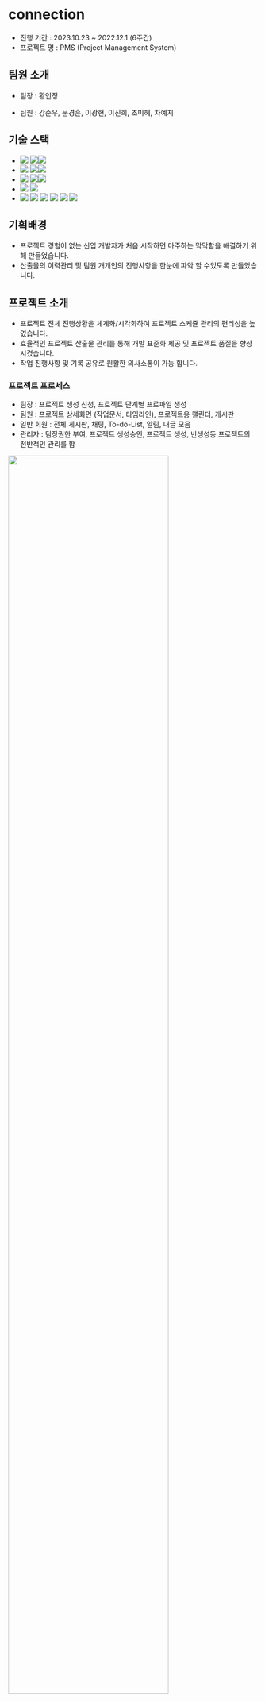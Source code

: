 # connection

- 진행 기간 : 2023.10.23 ~ 2022.12.1 (6주간) <br/>
- 프로젝트 명 : PMS (Project Management System)

## 팀원 소개
 - 팀장 : 황인정 <p>
 - 팀원 : 강준우, 문경훈, 이광현, 이진희, 조미혜, 차예지 <br>

## 기술 스택
- <img src="https://img.shields.io/badge/Framework-%23121011?style=for-the-badge"> <img src="https://img.shields.io/badge/springboot-6DB33F?style=for-the-badge&logo=springboot&logoColor=white"><img src="https://img.shields.io/badge/3.2.0-515151?style=for-the-badge">
- <img src="https://img.shields.io/badge/Build-%23121011?style=for-the-badge"> <img src="https://img.shields.io/badge/Gradle-02303A?style=for-the-badge&logo=Gradle&logoColor=white"><img src="https://img.shields.io/badge/8.5-515151?style=for-the-badge">
- <img src="https://img.shields.io/badge/Language-%23121011?style=for-the-badge"> <img src="https://img.shields.io/badge/java-%23ED8B00?style=for-the-badge&logo=openjdk&logoColor=white"><img src="https://img.shields.io/badge/11-515151?style=for-the-badge">
- <img src="https://img.shields.io/badge/DATABASE-%23121011?style=for-the-badge">  <img src="https://img.shields.io/badge/Oracle-F80000?style=for-the-badge&logo=oracle&logoColor=white">
- <img src="https://img.shields.io/badge/front-%23121011?style=for-the-badge"> <img src="https://img.shields.io/badge/html5-%23E34F26.svg?style=for-the-badge&logo=html5&logoColor=white"> <img src="https://img.shields.io/badge/css-%231572B6.svg?style=for-the-badge&logo=css3&logoColor=white"> <img src="https://img.shields.io/badge/javascript-%23323330.svg?style=for-the-badge&logo=javascript&logoColor=%23F7DF1E"> <img src="https://img.shields.io/badge/jquery-%230769AD.svg?style=for-the-badge&logo=jquery&logoColor=white"> <img src="https://img.shields.io/badge/bootstrap-%238511FA.svg?style=for-the-badge&logo=bootstrap&logoColor=white"><br>

## 기획배경
 - 프로젝트 경험이 없는 신입 개발자가 처음 시작하면 마주하는 막막함을 해결하기 위해 만들었습니다.
 - 산출물의 이력관리 및 팀원 개개인의 진행사항을 한눈에 파악 할 수있도록 만들었습니다. <br>

## 프로젝트 소개
 - 프로젝트 전체 진행상황을 체계화/시각화하여 프로젝트 스케쥴 관리의 편리성을 높였습니다.
 - 효율적인 프로젝트 산출물 관리를 통해 개발 표준화 제공 및 프로젝트 품질을 향상 시켰습니다.
 - 작업 진행사항 및 기록 공유로 원활한 의사소통이 가능 합니다.<p>
 
### 프로젝트 프로세스
 - 팀장 : 프로젝트 생성 신청, 프로젝트 단계별 프로파일 생성
 - 팀원 : 프로젝트 상세화면 (작업문서, 타임라인), 프로젝트용 캘린더, 게시판
 - 일반 회원 : 전체 게시판, 채팅, To-do-List, 알림, 내글 모음
 - 관리자 : 팀장권한 부여, 프로젝트 생성승인, 프로젝트 생성, 반생성등 프로젝트의 전반적인 관리를 함<p>
<img src="png/process.png" width="80%">

### 주요 기능
 - 프로젝트 : 프로젝트 생성, 프로젝트 단계별 프로파일, 차트, 타임라인, 회의록
 - 공지사항 : 전체, 이벤트, 자유, Q&A
 - 알림, 채팅, 통합검색<p>
 <img src="png/intro.png" width="80%"> 
 <br>
 
## 나의 구현 기능

 ### 프로젝트 생성<p>
  - 프로젝트 팀장의 반 학생들을 목록화하여 선택할 수 있습니다.
  <img src="png/proejct_create.png" width="80%">
  <img src="png/create_page.png" width="80%"> 
  
 ### 프로젝트 단계 프로파일<p>
  <img src="png/step_proecess.png" width="80%">
  <img src="png/step_proecess_2.png" width="80%">
  <img src="png/update.png" width="80%"> <p>
   - 프로젝트 승인시 단계가 자동으로 생성되며 추가 및 삭제 가능하고 프로젝트 단계를 설정 할 수 있습니다.
  <img src="png/add.png" width="80%">
  <img src="png/portfolio.png" width="80%">
  
 ### 프로젝트 승인<p>
  - 프로젝트 승인 시 멤버, 프로젝트 번호를 순차적으로 동시에 진행하며 프로세스 단계를 생성하게 됩니다.
  - 프로젝트 삭제 시 프로젝트 번호, 멤버를 순차적으로 동시에 진행하여 프로세스를 삭제하게 됩니다. <p>
  <img src="png/admin.png" width="80%">
  <img src="png/admin_page.png" width="80%">
  
 ### 통합검색<p>
  <img src="png/search.png" width="80%">
  <img src="png/search_page.png" width="80%">
  <br>
  
## 프로젝트 소감
학원에서 배운 내용을 어떻게 실제상황에서 접할지 막막했었습니다.
이번 프로젝트의 가장 어려웠던 점은 어떤 프로세스를 토대로 프로그램을 만들어야 될지 많이 고민 했었습니다.
또한 여러 작업을 동시다발적으로 한번에 진행해야되서 서로 고민이 많았던것 같습니다.
팀장의 역할을 맡아 어깨가 무거웠지만 팀원들의 도움으로 서로 의견을 내고 도와주면서 잘 마무리 지었고 개발자로서 한걸음 다가갈수 있는 기회가 되었습니다.
